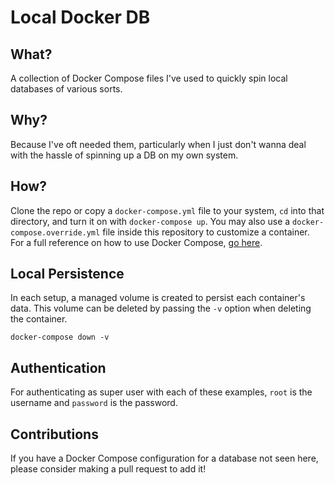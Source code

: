# Local Docker DB

## What?
A collection of Docker Compose files I've used to quickly spin local databases of various sorts.

## Why?
Because I've oft needed them, particularly when I just don't wanna deal with the hassle of spinning up a DB on my own system.

## How? 
Clone the repo or copy a `docker-compose.yml` file to your system, `cd` into that directory, and turn it on with `docker-compose up`. You may also use a `docker-compose.override.yml` file inside this repository to customize a container. For a full reference on how to use Docker Compose, [go here](https://docs.docker.com/compose/reference/).

## Local Persistence
In each setup, a managed volume is created to persist each container's data. This volume can be deleted by passing the `-v` option when deleting the container.

```
docker-compose down -v
```

## Authentication
For authenticating as super user with each of these examples, `root` is the username and `password` is the password.

## Contributions
If you have a Docker Compose configuration for a database not seen here, please consider making a pull request to add it!
